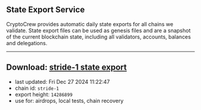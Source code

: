 ## State Export Service
CryptoCrew provides automatic daily state exports for all chains we validate. State export files can be used as genesis files and are a snapshot of the current blockchain state, including all validators, accounts, balances and delegations.

---
**Download: [stride-1 state export](https://dl-eu2.ccvalidators.com/SERVICE/stride/stride-1_export_14286899.json)**
---

- last updated: Fri Dec 27 2024 11:22:47
- chain id: `stride-1`
- export height: `14286899`
- use for: airdrops, local tests, chain recovery
